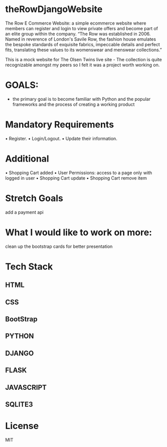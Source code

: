 # theRowDjangoWebsite

The Row E Commerce Website: a simple ecommerce website where members can register and login to view private offers and become part of an 
elite group within the company. “The Row was established in 2006. Named in reverence of London's Savile Row, 
the fashion house emulates the bespoke standards of exquisite fabrics,
impeccable details and perfect fits, translating these values to its womenswear and menswear collections.” 

This is a mock website for The Olsen Twins live site - The collection is quite recognizable amongst my peers so I felt it was a project worth working on. 

# GOALS:

 - the primary goal is to become familiar with Python and the popular frameworks and the process of creating a working product
 
# Mandatory Requirements

• Register.
• Login/Logout.
• Update their information.

# Additional 

• Shopping Cart added
• User Permissions: access to a page only with logged in user
• Shopping Cart update 
• Shopping Cart remove item

# Stretch Goals 

 add a payment api 
 
# What I would like to work on more:
 clean up the bootstrap cards for better presentation 


# Tech Stack 
## HTML
## CSS
## BootStrap
## PYTHON
## DJANGO
## FLASK
## JAVASCRIPT 
## SQLITE3

# License 
MIT 

